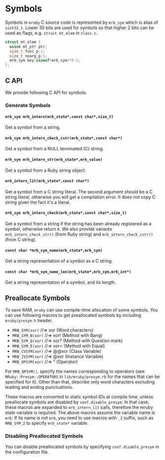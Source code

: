 # Symbols

Symbols in `mruby` C source code is represented by `mrb_sym` which is alias of
`uint32_t`.  Lower 30 bits are used for symbols so that higher 2 bits can be
used as flags, e.g. `struct mt_elem` in `class.c`.

```c
struct mt_elem {
  union mt_ptr ptr;
  size_t func_p:1;
  size_t noarg_p:1;
  mrb_sym key:sizeof(mrb_sym)*8-2;
};
```

## C API

We provide following C API for symbols.

### Generate Symbols

#### `mrb_sym mrb_intern(mrb_state*,const char*,size_t)`

Get a symbol from a string.

#### `mrb_sym mrb_intern_check_cstr(mrb_state*,const char*)`

Get a symbol from a NULL terminated (C) string.

#### `mrb_sym mrb_intern_str(mrb_state*,mrb_value)`

Get a symbol from a Ruby string object.

#### `mrb_intern_lit(mrb_state*,const char*)`

Get a symbol from a C string literal. The second argument should be a C string
literal, otherwise you will get a compilation error. It does not copy C string
given the fact it's a literal.

#### `mrb_sym mrb_intern_check(mrb_state*,const char*,size_t)`

Get a symbol from a string if the string has been already registered as a
symbol, otherwise return `0`. We also provide variants `mrb_intern_check_str()`
(from Ruby string) and `mrb_intern_check_cstr()` (from C string).

#### `const char *mrb_sym_name(mrb_state*,mrb_sym)`

Get a string representation of a symbol as a C string.

#### `const char *mrb_sym_name_len(mrb_state*,mrb_sym,mrb_int*)`

Get a string representation of a symbol, and its length.

## Preallocate Symbols

To save RAM, `mruby` can use compile-time allocation of some symbols. You can
use following macros to get preallocated symbols by including `mruby/presym.h`
header.

- `MRB_SYM(xor)`    //=> xor    (Word characters)
- `MRB_SYM_B(xor)`  //=> xor!   (Method with Bang)
- `MRB_SYM_Q(xor)`  //=> xor?   (Method with Question mark)
- `MRB_SYM_E(xor)`  //=> xor=   (Method with Equal)
- `MRB_CVSYM(xor)`  //=> @@xor  (Class Variable)
- `MRB_IVSYM(xor)`  //=> @xor   (Instance Variable)
- `MRB_OPSYM(xor)`  //=> ^      (Operator)

For `MRB_OPSYM()`, specify the names corresponding to operators (see
`MRuby::Presym::OPERATORS` in `lib/mruby/presym.rb` for the names that
can be specified for it). Other than that, describe only word characters
excluding leading and ending punctuations.

These macros are converted to static symbol IDs at compile time, unless
preallocate symbols are disabled by  `conf.disable_presym`. In that case,
these macros are expanded to `mrb_intern_lit` calls, therefore the mruby state
variable is required. The above macros assume the variable name is `mrb`.  If
its name is not `mrb`, you need to use macros with `_2` suffix, such as
`MRB_SYM_2` to specify `mrb_state*` variable.

### Disabling Preallocated Symbols

You can disable preallocated symbols by specifying `conf.disable_presym` in the
configuration file.
